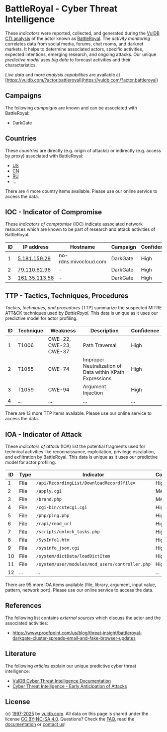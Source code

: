 # BattleRoyal - Cyber Threat Intelligence

These _indicators_ were reported, collected, and generated during the [VulDB CTI analysis](https://vuldb.com/?kb.cti) of the actor known as [BattleRoyal](https://vuldb.com/?actor.battleroyal). The _activity monitoring_ correlates data from social media, forums, chat rooms, and darknet markets. It helps to determine associated actors, specific activities, expected intentions, emerging research, and ongoing attacks. Our unique _predictive model_ uses _big data_ to forecast activities and their characteristics.

_Live data_ and more _analysis capabilities_ are available at [https://vuldb.com/?actor.battleroyal](https://vuldb.com/?actor.battleroyal)

## Campaigns

The following _campaigns_ are known and can be associated with BattleRoyal:

* DarkGate

## Countries

These _countries_ are directly (e.g. origin of attacks) or indirectly (e.g. access by proxy) associated with BattleRoyal:

* [US](https://vuldb.com/?country.us)
* [CN](https://vuldb.com/?country.cn)
* [RU](https://vuldb.com/?country.ru)
* ...

There are 4 more country items available. Please use our online service to access the data.

## IOC - Indicator of Compromise

These _indicators of compromise_ (IOC) indicate associated network resources which are known to be part of research and attack activities of BattleRoyal.

ID | IP address | Hostname | Campaign | Confidence
-- | ---------- | -------- | -------- | ----------
1 | [5.181.159.29](https://vuldb.com/?ip.5.181.159.29) | no-rdns.mivocloud.com | DarkGate | High
2 | [79.110.62.96](https://vuldb.com/?ip.79.110.62.96) | - | DarkGate | High
3 | [161.35.113.58](https://vuldb.com/?ip.161.35.113.58) | - | DarkGate | High

## TTP - Tactics, Techniques, Procedures

_Tactics, techniques, and procedures_ (TTP) summarize the suspected MITRE ATT&CK techniques used by _BattleRoyal_. This data is unique as it uses our predictive model for actor profiling.

ID | Technique | Weakness | Description | Confidence
-- | --------- | -------- | ----------- | ----------
1 | T1006 | CWE-22, CWE-23, CWE-37 | Path Traversal | High
2 | T1055 | CWE-74 | Improper Neutralization of Data within XPath Expressions | High
3 | T1059 | CWE-94 | Argument Injection | High
4 | ... | ... | ... | ...

There are 13 more TTP items available. Please use our online service to access the data.

## IOA - Indicator of Attack

These _indicators of attack_ (IOA) list the potential fragments used for technical activities like reconnaissance, exploitation, privilege escalation, and exfiltration by BattleRoyal. This data is unique as it uses our predictive model for actor profiling.

ID | Type | Indicator | Confidence
-- | ---- | --------- | ----------
1 | File | `/api/RecordingList/DownloadRecord?file=` | High
2 | File | `/apply.cgi` | Medium
3 | File | `/brand.php` | Medium
4 | File | `/cgi-bin/cstecgi.cgi` | High
5 | File | `/php/ping.php` | High
6 | File | `/rapi/read_url` | High
7 | File | `/scripts/unlock_tasks.php` | High
8 | File | `/SysInfo1.htm` | High
9 | File | `/sysinfo_json.cgi` | High
10 | File | `/system/dictData/loadDictItem` | High
11 | File | `/system/user/modules/mod_users/controller.php` | High
12 | ... | ... | ...

There are 95 more IOA items available (file, library, argument, input value, pattern, network port). Please use our online service to access the data.

## References

The following list contains _external sources_ which discuss the actor and the associated activities:

* https://www.proofpoint.com/us/blog/threat-insight/battleroyal-darkgate-cluster-spreads-email-and-fake-browser-updates

## Literature

The following _articles_ explain our unique predictive cyber threat intelligence:

* [VulDB Cyber Threat Intelligence Documentation](https://vuldb.com/?kb.cti)
* [Cyber Threat Intelligence - Early Anticipation of Attacks](https://www.scip.ch/en/?labs.20201022)

## License

(c) [1997-2025](https://vuldb.com/?kb.changelog) by [vuldb.com](https://vuldb.com/?kb.about). All data on this page is shared under the license [CC BY-NC-SA 4.0](https://creativecommons.org/licenses/by-nc-sa/4.0/). Questions? Check the [FAQ](https://vuldb.com/?kb.faq), read the [documentation](https://vuldb.com/?kb) or [contact us](https://vuldb.com/?contact)!
